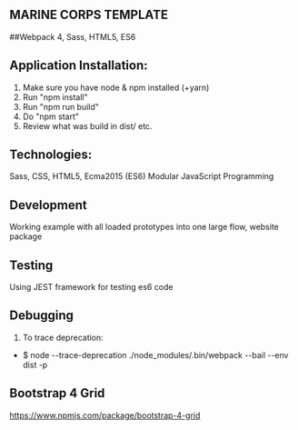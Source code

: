 MARINE CORPS TEMPLATE
-------------------------------------------------------------------------------

##Webpack 4, Sass, HTML5, ES6

Application Installation:
-------------------------------------------------------------------------------
1. Make sure you have node & npm installed (+yarn)
2. Run "npm install"
3. Run "npm run build"
4. Do "npm start"
5. Review what was build in dist/ etc.

Technologies:
-------------------------------------------------------------------------------
Sass, CSS, HTML5, Ecma2015 (ES6) Modular JavaScript Programming

Development
-------------------------------------------------------------------------------
Working example with all loaded prototypes into one large flow, website package

Testing
-------------------------------------------------------------------------------
Using JEST framework for testing es6 code

Debugging
-------------------------------------------------------------------------------

1. To trace deprecation:

- $ node --trace-deprecation ./node_modules/.bin/webpack --bail --env dist -p

Bootstrap 4 Grid
-------------------------------------------------------------------------------
https://www.npmjs.com/package/bootstrap-4-grid
